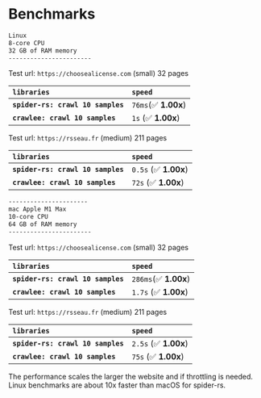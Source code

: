 # Benchmarks

```sh
Linux
8-core CPU
32 GB of RAM memory
-----------------------
```

Test url: `https://choosealicense.com` (small)
32 pages

| `libraries`                       | `speed`              |
| :-------------------------------- | :------------------- |
| **`spider-rs: crawl 10 samples`** | `76ms`(✅ **1.00x**) |
| **`crawlee: crawl 10 samples`**   | `1s` (✅ **1.00x**)  |

Test url: `https://rsseau.fr` (medium)
211 pages

| `libraries`                       | `speed`               |
| :-------------------------------- | :-------------------- |
| **`spider-rs: crawl 10 samples`** | `0.5s` (✅ **1.00x**) |
| **`crawlee: crawl 10 samples`**   | `72s` (✅ **1.00x**)  |

```sh
----------------------
mac Apple M1 Max
10-core CPU
64 GB of RAM memory
-----------------------
```

Test url: `https://choosealicense.com` (small)
32 pages

| `libraries`                       | `speed`               |
| :-------------------------------- | :-------------------- |
| **`spider-rs: crawl 10 samples`** | `286ms`(✅ **1.00x**) |
| **`crawlee: crawl 10 samples`**   | `1.7s` (✅ **1.00x**) |

Test url: `https://rsseau.fr` (medium)
211 pages

| `libraries`                       | `speed`               |
| :-------------------------------- | :-------------------- |
| **`spider-rs: crawl 10 samples`** | `2.5s` (✅ **1.00x**) |
| **`crawlee: crawl 10 samples`**   | `75s` (✅ **1.00x**)  |

The performance scales the larger the website and if throttling is needed. Linux benchmarks are about 10x faster than macOS for spider-rs.
